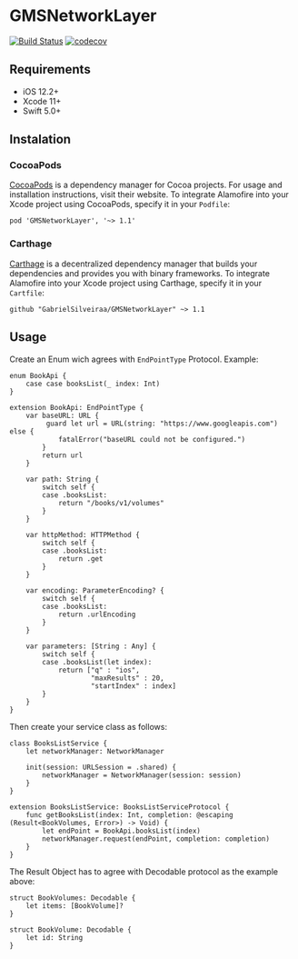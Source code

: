 # GMSNetworkLayer
[![Build Status](https://travis-ci.com/GabrielSilveiraa/GMSNetworkLayer.svg?branch=master)](https://travis-ci.com/GabrielSilveiraa/GMSNetworkLayer) [![codecov](https://codecov.io/gh/GabrielSilveiraa/GMSNetworkLayer/branch/master/graph/badge.svg)](https://codecov.io/gh/GabrielSilveiraa/GMSNetworkLayer)


## Requirements

- iOS 12.2+
- Xcode 11+
- Swift 5.0+

## Instalation

### CocoaPods

[CocoaPods](https://cocoapods.org) is a dependency manager for Cocoa projects. For usage and installation instructions, visit their website. To integrate Alamofire into your Xcode project using CocoaPods, specify it in your `Podfile`:

```
pod 'GMSNetworkLayer', '~> 1.1'
```

### Carthage

[Carthage](https://github.com/Carthage/Carthage) is a decentralized dependency manager that builds your dependencies and provides you with binary frameworks. To integrate Alamofire into your Xcode project using Carthage, specify it in your `Cartfile`:

```
github "GabrielSilveiraa/GMSNetworkLayer" ~> 1.1
```

## Usage

Create an Enum wich agrees with `EndPointType` Protocol. 
Example:

```
enum BookApi {
    case case booksList(_ index: Int)
}

extension BookApi: EndPointType {
    var baseURL: URL {
         guard let url = URL(string: "https://www.googleapis.com") else {
            fatalError("baseURL could not be configured.")
        }
        return url
    }
    
    var path: String {
        switch self {
        case .booksList:
            return "/books/v1/volumes"
        }
    }
    
    var httpMethod: HTTPMethod {
        switch self {
        case .booksList:
            return .get
        }
    }
    
    var encoding: ParameterEncoding? {
        switch self {
        case .booksList:
            return .urlEncoding
        }
    }
    
    var parameters: [String : Any] {
        switch self {
        case .booksList(let index):
            return ["q" : "ios",
                    "maxResults" : 20,
                    "startIndex" : index]
        }
    }
}
```
Then create your service class as follows:

```
class BooksListService {
    let networkManager: NetworkManager
    
    init(session: URLSession = .shared) {
        networkManager = NetworkManager(session: session)
    }
}

extension BooksListService: BooksListServiceProtocol {
    func getBooksList(index: Int, completion: @escaping (Result<BookVolumes, Error>) -> Void) {
        let endPoint = BookApi.booksList(index)
        networkManager.request(endPoint, completion: completion)
    }
}
```

The Result Object has to agree with Decodable protocol as the example above:

```
struct BookVolumes: Decodable {
    let items: [BookVolume]?
}

struct BookVolume: Decodable {
    let id: String
}
```
